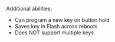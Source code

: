 
Additional abilities:
 * Can program a new key on button hold
 * Saves key in Flash across reboots
 * Does NOT support multiple keys
